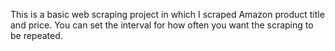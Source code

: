 This is a basic web scraping project in which I scraped Amazon product title and price. You can set the interval for how often you want the scraping to be repeated.
